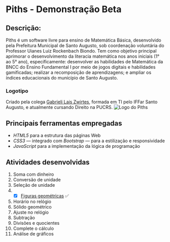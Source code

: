 # Piths - Demonstração Beta
## **Descrição**: 
Piths é um software livre para ensino de Matemática Básica, desenvolvido pela Prefeitura Municipal de Santo Augusto, sob coordenação voluntária do Professor Uianes Luiz Rockenbach Biondo. Tem como objetivo principal aprimorar o desenvolvimento da literacia matemática nos anos iniciais (1° ao 5° ano), especificamente: desenvolver as habilidades de Matemática da BNCC do Ensino Fundamental I por meio de jogos digitais e habilidades gamificadas; realizar a recomposição de aprendizagens; e ampliar os índices educacionais do município de Santo Augusto.
### **Logotipo**
Criado pela colega [Gabrieli Lais Zwirtes](https://www.instagram.com/gabrielilzwirtes), formada em TI pelo IFFar Santo Augusto, e atualmente cursando Direito na PUCRS.
![Logo do Piths](https://smesantoaugusto.site/piths/piths/assets/img/piths.png)

## **Principais ferramentas empregadas**
* *HTML5* para a estrutura das páginas Web
* *CSS3* — integrado com *Bootstrap* — para a estilização e responsividade
* *JavaScript* para a implementação da lógica de programação

## **Atividades desenvolvidas**
1. Soma com dinheiro
2. Conversão de unidade
3. Seleção de unidade
4. - [x] [Figuras geométricas](https://testpiths.netlify.app/figuras_geometricas/) ✅
5. Horário no relógio
6. Sólido geométrico
7. Ajuste no relógio
8. Subtração
9. Divisões e quocientes
10. Complete o cálculo
11. Análise de gráficos
